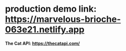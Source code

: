# production demo link: https://marvelous-brioche-063e21.netlify.app

#### The Cat API: https://thecatapi.com/
